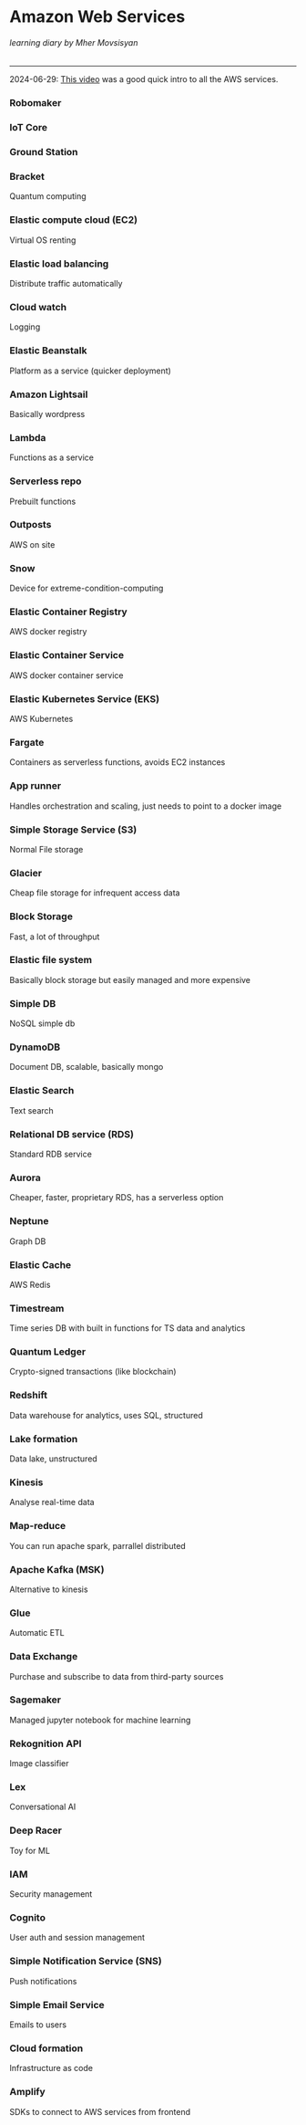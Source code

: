 # Amazon Web Services
###### learning diary by Mher Movsisyan
---

2024-06-29: [This video](https://www.youtube.com/watch?v=JIbIYCM48to) was a good quick intro to all the AWS services.

### Robomaker

### IoT Core

### Ground Station

### Bracket
Quantum computing 

### Elastic compute cloud (EC2)
Virtual OS renting

### Elastic load balancing
Distribute traffic automatically

### Cloud watch
Logging

### Elastic Beanstalk
Platform as a service (quicker deployment)

### Amazon Lightsail
Basically wordpress

### Lambda
Functions as a service

### Serverless repo
Prebuilt functions

### Outposts
AWS on site

### Snow
Device for extreme-condition-computing

### Elastic Container Registry
AWS docker registry

### Elastic Container Service
AWS docker container service

### Elastic Kubernetes Service (EKS)
AWS Kubernetes

### Fargate
Containers as serverless functions, avoids EC2 instances

### App runner
Handles orchestration and scaling, just needs to point to a docker image

### Simple Storage Service (S3)
Normal File storage

### Glacier
Cheap file storage for infrequent access data

### Block Storage
Fast, a lot of throughput

### Elastic file system
Basically block storage but easily managed and more expensive

### Simple DB
NoSQL simple db

### DynamoDB
Document DB, scalable, basically mongo

### Elastic Search
Text search

### Relational DB service (RDS)
Standard RDB service

### Aurora
Cheaper, faster, proprietary RDS, has a serverless option

### Neptune
Graph DB

### Elastic Cache
AWS Redis

### Timestream
Time series DB with built in functions for TS data and analytics

### Quantum Ledger
Crypto-signed transactions (like blockchain)

### Redshift
Data warehouse for analytics, uses SQL, structured

### Lake formation
Data lake, unstructured

### Kinesis
Analyse real-time data

### Map-reduce
You can run apache spark, parrallel distributed

### Apache Kafka (MSK)
Alternative to kinesis

### Glue
Automatic ETL

### Data Exchange
Purchase and subscribe to data from third-party sources

### Sagemaker
Managed jupyter notebook for machine learning

### Rekognition API
Image classifier

### Lex
Conversational AI

### Deep Racer
Toy for ML

### IAM
Security management

### Cognito
User auth and session management

### Simple Notification Service (SNS)
Push notifications

### Simple Email Service
Emails to users

### Cloud formation
Infrastructure as code

### Amplify
SDKs to connect to AWS services from frontend

